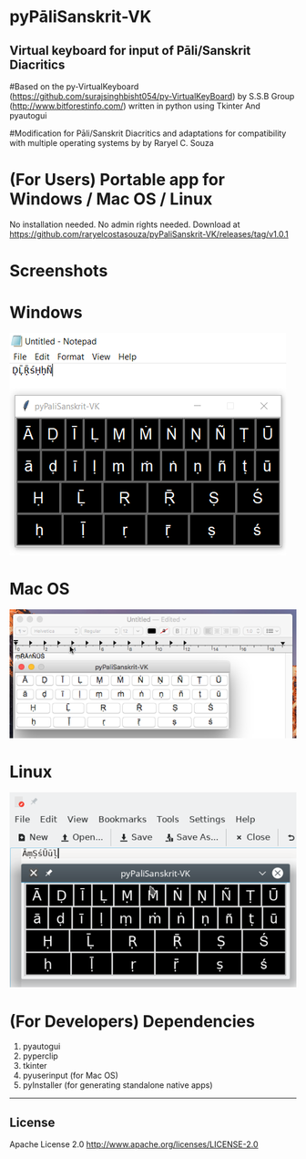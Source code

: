 # pyPāliSanskrit-VK
## Virtual keyboard for input of Pāli/Sanskrit Diacritics
#Based on the py-VirtualKeyboard (https://github.com/surajsinghbisht054/py-VirtualKeyBoard) by S.S.B Group (http://www.bitforestinfo.com/) written in python using Tkinter And pyautogui

#Modification for Pāli/Sanskrit Diacritics and adaptations for compatibility with multiple operating systems by by Raryel C. Souza

# (For Users) Portable app for Windows / Mac OS /  Linux

No installation needed. No admin rights needed.
Download at https://github.com/raryelcostasouza/pyPaliSanskrit-VK/releases/tag/v1.0.1

# Screenshots

# Windows

![pyPaliSanskrit-VK Screenshot Windows](screenshots/screenshot-windows.PNG?raw=true "pyPaliSanskrit-VK")

# Mac OS
![pyPaliSanskrit-VK Screenshot 2](screenshots/screenshot-mac.png?raw=true "pyPaliSanskrit-VK")

# Linux
![pyPaliSanskrit-VK Screenshot 3](screenshots/screenshot-linux.png?raw=true "pyPaliSanskrit-VK")


# (For Developers) Dependencies

1. pyautogui
2. pyperclip
3. tkinter
4. pyuserinput (for Mac OS)
5. pyInstaller (for generating standalone native apps)

----

## License

Apache License 2.0
http://www.apache.org/licenses/LICENSE-2.0
